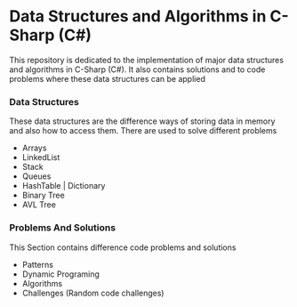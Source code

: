 # Data Structures and Algorithms in C-Sharp (C#)
This repository is dedicated to the implementation of major data structures 
and algorithms in C-Sharp (C#). 
It also contains solutions and to code problems where these data structures can be applied 

### Data Structures
These data structures are the difference ways of storing data in memory and also how to access them. 
There are used to solve different problems 
- Arrays 
- LinkedList 
- Stack 
- Queues 
- HashTable | Dictionary
- Binary Tree
- AVL Tree 

### Problems And Solutions
This Section contains difference code problems and solutions 
- Patterns 
- Dynamic Programing 
- Algorithms 
- Challenges (Random code challenges)


